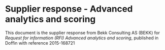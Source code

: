 Supplier response - Advanced analytics and scoring
=======

This document is the supplier response from Bekk Consulting AS (BEKK) for *Request for information (RFI) Advanced analytics and scoring*, published in Doffin with reference 2015-168721